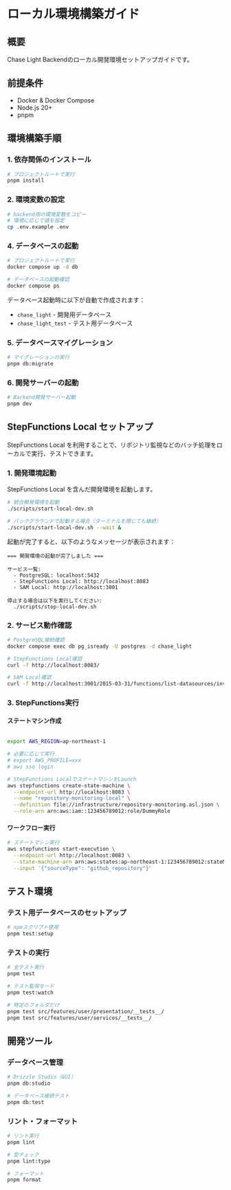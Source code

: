 # ローカル環境構築ガイド

## 概要

Chase Light Backendのローカル開発環境セットアップガイドです。

## 前提条件

- Docker & Docker Compose
- Node.js 20+
- pnpm

## 環境構築手順

### 1. 依存関係のインストール

```bash
# プロジェクトルートで実行
pnpm install
```

### 2. 環境変数の設定

```bash
# backend用の環境変数をコピー
# 環境に応じて値を設定
cp .env.example .env
```

### 4. データベースの起動

```bash
# プロジェクトルートで実行
docker compose up -d db

# データベースの起動確認
docker compose ps
```

データベース起動時に以下が自動で作成されます：

- `chase_light` - 開発用データベース
- `chase_light_test` - テスト用データベース

### 5. データベースマイグレーション

```bash
# マイグレーションの実行
pnpm db:migrate
```

### 6. 開発サーバーの起動

```bash
# Backend開発サーバー起動
pnpm dev

```

## StepFunctions Local セットアップ

StepFunctions Local を利用することで、リポジトリ監視などのバッチ処理をローカルで実行、テストできます。

### 1. 開発環境起動

StepFunctions Local を含んだ開発環境を起動します。

```bash
# 統合開発環境を起動
./scripts/start-local-dev.sh

# バックグラウンドで起動する場合（ターミナルを閉じても継続）
./scripts/start-local-dev.sh --wait &
```

起動が完了すると、以下のようなメッセージが表示されます：

```
=== 開発環境の起動が完了しました ===

サービス一覧:
  - PostgreSQL: localhost:5432
  - StepFunctions Local: http://localhost:8083
  - SAM Local: http://localhost:3001

停止する場合は以下を実行してください:
  ./scripts/stop-local-dev.sh
```

### 2. サービス動作確認

```bash
# PostgreSQL接続確認
docker compose exec db pg_isready -U postgres -d chase_light

# StepFunctions Local確認
curl -f http://localhost:8083/

# SAM Local確認
curl -f http://localhost:3001/2015-03-31/functions/list-datasources/invocations
```

### 3. StepFunctions実行

#### ステートマシン作成

```bash

export AWS_REGION=ap-northeast-1

# 必要に応じて実行
# export AWS_PROFILE=xxx
# aws sso login

# StepFunctions LocalでステートマシンをLaunch
aws stepfunctions create-state-machine \
  --endpoint-url http://localhost:8083 \
  --name "repository-monitoring-local" \
  --definition file://infrastructure/repository-monitoring.asl.json \
  --role-arn arn:aws:iam::123456789012:role/DummyRole
```

#### ワークフロー実行

```bash
# ステートマシン実行
aws stepfunctions start-execution \
  --endpoint-url http://localhost:8083 \
  --state-machine-arn arn:aws:states:ap-northeast-1:123456789012:stateMachine:repository-monitoring-local \
  --input '{"sourceType": "github_repository"}'
```

## テスト環境

### テスト用データベースのセットアップ

```bash
# npmスクリプト使用
pnpm test:setup
```

### テストの実行

```bash
# 全テスト実行
pnpm test

# テスト監視モード
pnpm test:watch

# 特定のフォルダだけ
pnpm test src/features/user/presentation/__tests__/
pnpm test src/features/user/services/__tests__/
```

## 開発ツール

### データベース管理

```bash
# Drizzle Studio（GUI）
pnpm db:studio

# データベース接続テスト
pnpm db:test
```

### リント・フォーマット

```bash
# リント実行
pnpm lint

# 型チェック
pnpm lint:type

# フォーマット
pnpm format
```
